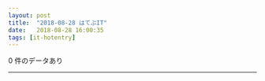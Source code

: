 ```yaml
---
layout: post
title:  "2018-08-28 はてぶIT"
date:   2018-08-28 16:00:35
tags: [it-hotentry]
---
```

0 件のデータあり

<hr>
